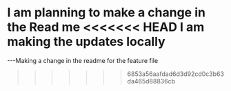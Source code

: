 I am planning  to make a change in the Read me 
<<<<<<< HEAD
I am making the updates locally
=======
---Making a change in the readme for the feature file 
>>>>>>> 6853a56aafdad6d3d92cd0c3b63da465d88836cb
